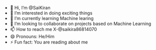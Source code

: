 - 👋 Hi, I’m @SaiKiran
- 👀 I’m interested in doing exciting things
- 🌱 I’m currently learning Machine learing
- 💞️ I’m looking to collaborate on projects based on Machine Learning
- 📫 How to reach me X-@saikira86814070
- 😄 Pronouns: He/Him
- ⚡ Fun fact: You are reading about me

<!---
SaiKiran-art/SaiKiran-art is a ✨ special ✨ repository because its `README.md` (this file) appears on your GitHub profile.
You can click the Preview link to take a look at your changes.
--->
